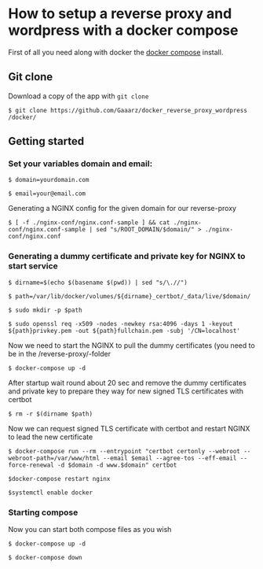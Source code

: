 # How to setup a reverse proxy and wordpress with a docker compose

First of all you need along with docker the [docker compose](https://docs.docker.com/compose/) install.

## Git clone
Download a copy of the app with `git clone`
```
$ git clone https://github.com/Gaaarz/docker_reverse_proxy_wordpress /docker/
```
## Getting started
### Set your variables domain and email:
```
$ domain=yourdomain.com
```
```
$ email=your@email.com
```
Generating a NGINX config for the given domain for our reverse-proxy
```
$ [ -f ./nginx-conf/nginx.conf-sample ] && cat ./nginx-conf/nginx.conf-sample | sed "s/ROOT_DOMAIN/$domain/" > ./nginx-conf/nginx.conf
```

### Generating a dummy certificate and private key for NGINX to start service
```
$ dirname=$(echo $(basename $(pwd)) | sed "s/\.//")
```
```
$ path=/var/lib/docker/volumes/${dirname}_certbot/_data/live/$domain/
```
```
$ sudo mkdir -p $path
```
```
$ sudo openssl req -x509 -nodes -newkey rsa:4096 -days 1 -keyout ${path}privkey.pem -out ${path}fullchain.pem -subj '/CN=localhost'
```
Now we need to start the NGINX to pull the dummy certificates (you need to be in the /reverse-proxy/-folder
```
$ docker-compose up -d
```
After startup wait round about 20 sec and remove the dummy certificates and private key to prepare they way for new signed TLS certificates with certbot
```
$ rm -r $(dirname $path)
```
Now we can request signed TLS certificate with certbot and restart NGINX to lead the new certificate
```
$ docker-compose run --rm --entrypoint "certbot certonly --webroot --webroot-path=/var/www/html --email $email --agree-tos --eff-email --force-renewal -d $domain -d www.$domain" certbot
```
```
$docker-compose restart nginx
```
```
$systemctl enable docker
```

### Starting compose
Now you can start both compose files as you wish
```
$ docker-compose up -d
```
```
$ docker-compose down
```

